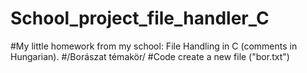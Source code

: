 # School_project_file_handler_C

#My little homework from my school: File Handling in C (comments in Hungarian).
#/Borászat témakör/
#Code create a new file ("bor.txt")
